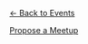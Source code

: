 <div>
<p><a href="/events" class="subtle-link">← Back to Events</a></p>
<p><div id="meetup-sidebar"></div></p>
<p><a href="/propose-a-meetup">Propose a Meetup</a></p>
</div>
